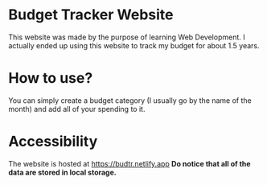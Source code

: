 # Budget Tracker Website
This website was made by the purpose of learning Web Development. I actually ended up using this website to track my budget for about 1.5 years.

# How to use?
You can simply create a budget category (I usually go by the name of the month) and add all of your spending to it.

# Accessibility
The website is hosted at https://budtr.netlify.app
**Do notice that all of the data are stored in local storage.**
